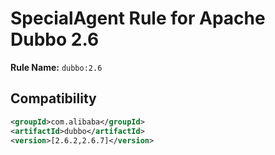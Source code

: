 # SpecialAgent Rule for Apache Dubbo 2.6

**Rule Name:** `dubbo:2.6`

## Compatibility

```xml
<groupId>com.alibaba</groupId>
<artifactId>dubbo</artifactId>
<version>[2.6.2,2.6.7]</version>
```